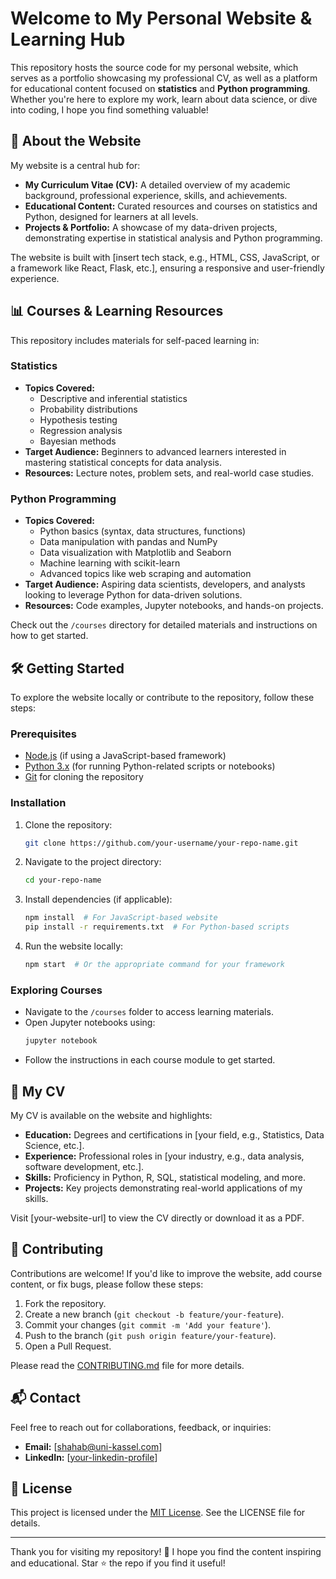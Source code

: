 # Welcome to My Personal Website & Learning Hub

This repository hosts the source code for my personal website, which serves as a portfolio showcasing my professional CV, as well as a platform for educational content focused on **statistics** and **Python programming**. Whether you're here to explore my work, learn about data science, or dive into coding, I hope you find something valuable!

## 📑 About the Website
My website is a central hub for:
- **My Curriculum Vitae (CV):** A detailed overview of my academic background, professional experience, skills, and achievements.
- **Educational Content:** Curated resources and courses on statistics and Python, designed for learners at all levels.
- **Projects & Portfolio:** A showcase of my data-driven projects, demonstrating expertise in statistical analysis and Python programming.

The website is built with [insert tech stack, e.g., HTML, CSS, JavaScript, or a framework like React, Flask, etc.], ensuring a responsive and user-friendly experience.

## 📊 Courses & Learning Resources
This repository includes materials for self-paced learning in:

### Statistics
- **Topics Covered:**
  - Descriptive and inferential statistics
  - Probability distributions
  - Hypothesis testing
  - Regression analysis
  - Bayesian methods
- **Target Audience:** Beginners to advanced learners interested in mastering statistical concepts for data analysis.
- **Resources:** Lecture notes, problem sets, and real-world case studies.

### Python Programming
- **Topics Covered:**
  - Python basics (syntax, data structures, functions)
  - Data manipulation with pandas and NumPy
  - Data visualization with Matplotlib and Seaborn
  - Machine learning with scikit-learn
  - Advanced topics like web scraping and automation
- **Target Audience:** Aspiring data scientists, developers, and analysts looking to leverage Python for data-driven solutions.
- **Resources:** Code examples, Jupyter notebooks, and hands-on projects.

Check out the `/courses` directory for detailed materials and instructions on how to get started.

## 🛠️ Getting Started
To explore the website locally or contribute to the repository, follow these steps:

### Prerequisites
- [Node.js](https://nodejs.org/) (if using a JavaScript-based framework)
- [Python 3.x](https://www.python.org/) (for running Python-related scripts or notebooks)
- [Git](https://git-scm.com/) for cloning the repository

### Installation
1. Clone the repository:
   ```bash
   git clone https://github.com/your-username/your-repo-name.git
   ```
2. Navigate to the project directory:
   ```bash
   cd your-repo-name
   ```
3. Install dependencies (if applicable):
   ```bash
   npm install  # For JavaScript-based website
   pip install -r requirements.txt  # For Python-based scripts
   ```
4. Run the website locally:
   ```bash
   npm start  # Or the appropriate command for your framework
   ```

### Exploring Courses
- Navigate to the `/courses` folder to access learning materials.
- Open Jupyter notebooks using:
  ```bash
  jupyter notebook
  ```
- Follow the instructions in each course module to get started.

## 📄 My CV
My CV is available on the website and highlights:
- **Education:** Degrees and certifications in [your field, e.g., Statistics, Data Science, etc.].
- **Experience:** Professional roles in [your industry, e.g., data analysis, software development, etc.].
- **Skills:** Proficiency in Python, R, SQL, statistical modeling, and more.
- **Projects:** Key projects demonstrating real-world applications of my skills.

Visit [your-website-url] to view the CV directly or download it as a PDF.

## 🤝 Contributing
Contributions are welcome! If you'd like to improve the website, add course content, or fix bugs, please follow these steps:
1. Fork the repository.
2. Create a new branch (`git checkout -b feature/your-feature`).
3. Commit your changes (`git commit -m 'Add your feature'`).
4. Push to the branch (`git push origin feature/your-feature`).
5. Open a Pull Request.

Please read the [CONTRIBUTING.md](CONTRIBUTING.md) file for more details.

## 📬 Contact
Feel free to reach out for collaborations, feedback, or inquiries:
- **Email:** [shahab@uni-kassel.com]
- **LinkedIn:** [[your-linkedin-profile](https://www.linkedin.com/in/shahab-aldin-shojaeezadeh-b6ba5a90/)]

## 📜 License
This project is licensed under the [MIT License](LICENSE). See the LICENSE file for details.

---

Thank you for visiting my repository! 🚀 I hope you find the content inspiring and educational. Star ⭐ the repo if you find it useful!
